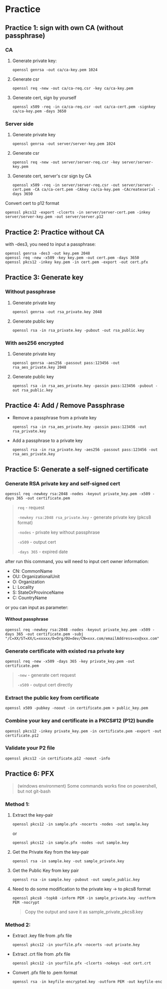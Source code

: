 # Practice

## Practice 1: sign with own CA (without passphrase)

### CA

1.  Generate private key:
    ```
    openssl genrsa -out ca/ca-key.pem 1024
    ```

2.  Generate csr
    ```
    openssl req -new -out ca/ca-req.csr -key ca/ca-key.pem
    ```

3.  Generate cert, sign by yourself
    ```
    openssl x509 -req -in ca/ca-req.csr -out ca/ca-cert.pem -signkey ca/ca-key.pem -days 3650
    ```

### Server side

1.  Generate private key
    ```
    openssl genrsa -out server/server-key.pem 1024
    ```

2.  Generate csr
    ```
    openssl req -new -out server/server-req.csr -key server/server-key.pem
    ```

3.  Generate cert, server's csr sign by CA
    ```
    openssl x509 -req -in server/server-req.csr -out server/server-cert.pem -CA ca/ca-cert.pem -CAkey ca/ca-key.pem -CAcreateserial -days 3650
    ```

Convert cert to p12 format
```
openssl pkcs12 -export -clcerts -in server/server-cert.pem -inkey server/server-key.pem -out server/server.p12
```

## Practice 2: Practice without CA

with -des3, you need to input a passphrase:

```
openssl genrsa -des3 -out key.pem 2048
openssl req -new -x509 -key key.pem -out cert.pem -days 3650
openssl pkcs12 -inkey key.pem -in cert.pem -export -out cert.pfx
```

## Practice 3: Generate key

### Without passphrase
1.  Generate private key 
    ```
    openssl genrsa -out rsa_private.key 2048
    ```

2.  Generate public key
    ```
    openssl rsa -in rsa_private.key -pubout -out rsa_public.key
    ```

### With aes256 encrypted
1.  Generate private key
    ```
    openssl genrsa -aes256 -passout pass:123456 -out rsa_aes_private.key 2048
    ```

2.  Generate public key
    ```
    openssl rsa -in rsa_aes_private.key -passin pass:123456 -pubout -out rsa_public.key
    ```

## Practice 4: Add / Remove Passphrase
-   Remove a passphrase from a private key
    ```
    openssl rsa -in rsa_aes_private.key -passin pass:123456 -out rsa_private.key
    ```

-   Add a passphrase to a private key
    ```
    openssl rsa -in rsa_private.key -aes256 -passout pass:123456 -out rsa_aes_private.key
    ```

## Practice 5: Generate a self-signed certificate

### Generate RSA private key and self-signed cert
```
openssl req -newkey rsa:2048 -nodes -keyout private_key.pem -x509 -days 365 -out certificate.pem
```

> ```req``` - request
> 
> ```-newkey rsa:2048 rsa_private.key``` - generate private key (pkcs8 format)
> 
> ```-nodes``` - private key without passphrase
> 
> ```-x509``` - output cert
> 
> ```-days 365``` - expired date

after run this command, you will need to input cert owner information:

- CN: CommonName
- OU: OrganizationalUnit
- O: Organization
- L: Locality
- S: StateOrProvinceName
- C: CountryName

or you can input as parameter:

#### Without passphrase
```
openssl req -newkey rsa:2048 -nodes -keyout private_key.pem -x509 -days 365 -out certificate.pem -subj "/C=XX/ST=XX/L=xxxxx/O=Org/OU=dev/CN=xxx.com/emailAddress=xx@xxx.com"
```

### Generate certificate with existed rsa private key
```
openssl req -new -x509 -days 365 -key private_key.pem -out certificate.pem
```
>   ```-new``` - generate cert request
>   
>   ```-x509``` - output cert directly

### Extract the public key from certificate
```
openssl x509 -pubkey -noout -in certificate.pem > public_key.pem
```

### Combine your key and certificate in a PKCS#12 (P12) bundle
```
openssl pkcs12 -inkey private_key.pem -in certificate.pem -export -out certificate.p12
```

### Validate your P2 file
```
openssl pkcs12 -in certificate.p12 -noout -info
```

## Practice 6: PFX

> (windows environment) Some commands works fine on powershell, but not git-bash

### Method 1:

1.  Extract the key-pair
    ```
    openssl pkcs12 -in sample.pfx -nocerts -nodes -out sample.key
    ```
    or
    ```
    openssl pkcs12 -in sample.pfx -nodes -out sample.key
    ```

2.  Get the Private Key from the key-pair
    ```
    openssl rsa -in sample.key -out sample_private.key
    ```

3.  Get the Public Key from key pair
    ```
    openssl rsa -in sample.key -pubout -out sample_public.key
    ```

4.  Need to do some modification to the private key -> to pkcs8 format
    ```
    openssl pkcs8 -topk8 -inform PEM -in sample_private.key -outform PEM -nocrypt
    ```
    > Copy the output and save it as sample_private_pkcs8.key

### Method 2:

-   Extract .key file from .pfx file
    ```
    openssl pkcs12 -in yourfile.pfx -nocerts -out private.key
    ```

-   Extract .crt file from .pfx file
    ```
    openssl pkcs12 -in yourfile.pfx -clcerts -nokeys -out cert.crt
    ```

-   Convert .pfx file to .pem format
    ```cpp
    openssl rsa -in keyfile-encrypted.key -outform PEM -out keyfile-encrypted-pem.key
    ```
